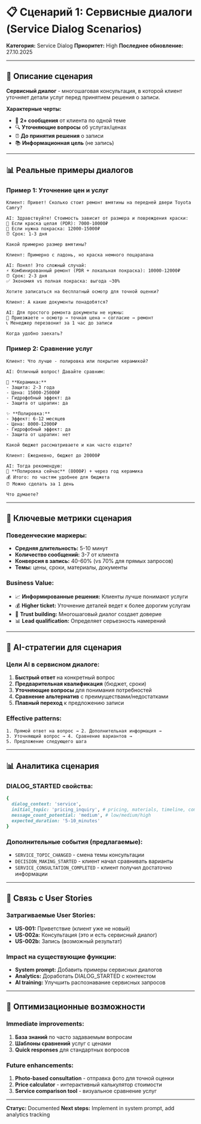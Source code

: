 # 📋 Сценарий 1: Сервисные диалоги (Service Dialog Scenarios)

**Категория:** Service Dialog
**Приоритет:** High
**Последнее обновление:** 27.10.2025

---

## 🎯 Описание сценария

**Сервисный диалог** - многошаговая консультация, в которой клиент уточняет детали услуг перед принятием решения о записи.

**Характерные черты:**
- 💬 **2+ сообщения** от клиента по одной теме
- 🔍 **Уточняющие вопросы** об услугах/ценах
- ⏰ **До принятия решения** о записи
- 📚 **Информационная цель** (не запись)

---

## 📊 Реальные примеры диалогов

### **Пример 1: Уточнение цен и услуг**
```
Клиент: Привет! Сколько стоит ремонт вмятины на передней двери Toyota Camry?

AI: Здравствуйте! Стоимость зависит от размера и повреждения краски:
🚗 Если краска целая (PDR): 7000-10000₽
🎨 Если нужна покраска: 12000-15000₽
⏰ Срок: 1-3 дня

Какой примерно размер вмятины?

Клиент: Примерно с ладонь, но краска немного поцарапана

AI: Понял! Это сложный случай:
⚡ Комбинированный ремонт (PDR + локальная покраска): 10000-12000₽
⏰ Срок: 2-3 дня
✅ Экономия vs полная покраска: выгода ~30%

Хотите записаться на бесплатный осмотр для точной оценки?

Клиент: А какие документы понадобятся?

AI: Для простого ремонта документы не нужны:
📝 Приезжаете → осмотр → точная цена → согласие → ремонт
📞 Менеджер перезвонит за 1 час до записи

Когда удобно заехать?
```

### **Пример 2: Сравнение услуг**
```
Клиент: Что лучше - полировка или покрытие керамикой?

AI: Отличный вопрос! Давайте сравним:

💎 **Керамика:**
- Защита: 2-3 года
- Цена: 15000-25000₽
- Гидрофобный эффект: да
- Защита от царапин: да

✨ **Полировка:**
- Эффект: 6-12 месяцев
- Цена: 8000-12000₽
- Гидрофобный эффект: да
- Защита от царапин: нет

Какой бюджет рассматриваете и как часто ездите?

Клиент: Ежедневно, бюджет до 20000₽

AI: Тогда рекомендую:
🎯 **Полировка сейчас** (8000₽) + через год керамика
💰 Итого: по частям удобнее для бюджета
⏰ Можно сделать за 1 день

Что думаете?
```

---

## 🎯 Ключевые метрики сценария

### **Поведенческие маркеры:**
- **Средняя длительность:** 5-10 минут
- **Количество сообщений:** 3-7 от клиента
- **Конверсия в запись:** 40-60% (vs 70% для прямых запросов)
- **Темы:** цены, сроки, материалы, документы

### **Business Value:**
- 📈 **Информированные решения:** Клиенты лучше понимают услуги
- 💰 **Higher ticket:** Уточнение деталей ведет к более дорогим услугам
- 🤝 **Trust building:** Многошаговый диалог создает доверие
- 📊 **Lead qualification:** Определяет серьезность намерений

---

## 🎨 AI-стратегии для сценария

### **Цели AI в сервисном диалоге:**
1. **Быстрый ответ** на конкретный вопрос
2. **Предварительная квалификация** (бюджет, сроки)
3. **Уточняющие вопросы** для понимания потребностей
4. **Сравнение альтернатив** с преимуществами/недостатками
5. **Плавный переход** к предложению записи

### **Effective patterns:**
```
1. Прямой ответ на вопрос → 2. Дополнительная информация →
3. Уточняющий вопрос → 4. Сравнение вариантов →
5. Предложение следующего шага
```

---

## 📊 Аналитика сценария

### **DIALOG_STARTED свойства:**
```ruby
{
  dialog_context: 'service',
  initial_topic: 'pricing_inquiry', # pricing, materials, timeline, comparison
  message_count_potential: 'medium', # low/medium/high
  expected_duration: '5-10_minutes'
}
```

### **Дополнительные события (предлагаемые):**
- `SERVICE_TOPIC_CHANGED` - смена темы консультации
- `DECISION_MAKING_STARTED` - клиент начал сравнивать варианты
- `SERVICE_CONSULTATION_COMPLETED` - клиент получил достаточно информации

---

## 🔄 Связь с User Stories

### **Затрагиваемые User Stories:**
- **US-001:** Приветствие (клиент уже не новый)
- **US-002a:** Консультация (это и есть сервисный диалог)
- **US-002b:** Запись (возможный результат)

### **Impact на существующие функции:**
- **System prompt:** Добавить примеры сервисных диалогов
- **Analytics:** Доработать DIALOG_STARTED с контекстом
- **AI training:** Улучшить распознавание сервисных запросов

---

## 🎯 Оптимизационные возможности

### **Immediate improvements:**
1. **База знаний** по часто задаваемым вопросам
2. **Шаблоны сравнений** услуг с ценами
3. **Quick responses** для стандартных вопросов

### **Future enhancements:**
1. **Photo-based consultation** - отправка фото для точной оценки
2. **Price calculator** - интерактивный калькулятор стоимости
3. **Service comparison tool** - визуальное сравнение услуг

---

**Статус:** Documented
**Next steps:** Implement in system prompt, add analytics tracking